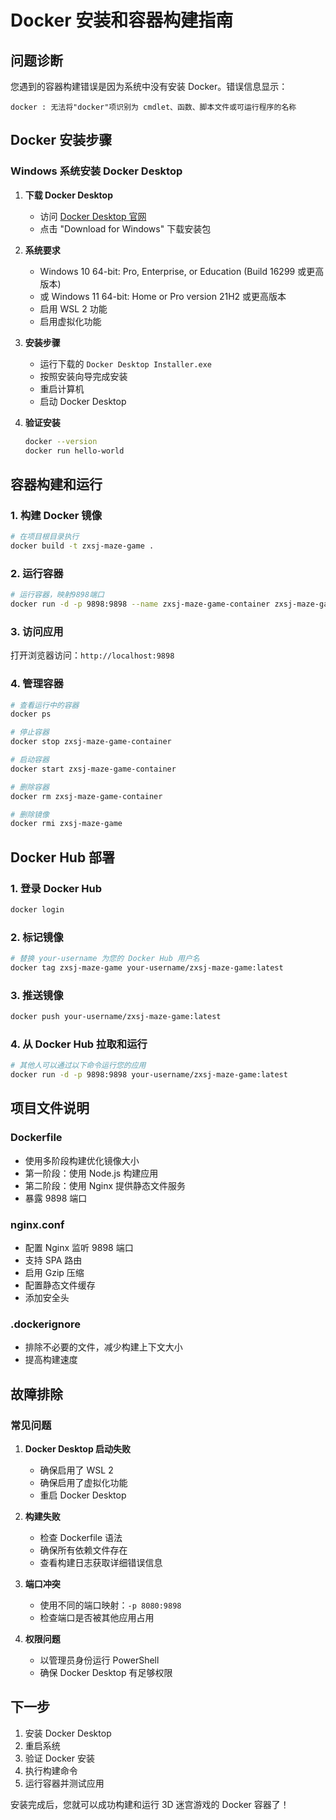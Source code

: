 # Docker 安装和容器构建指南

## 问题诊断

您遇到的容器构建错误是因为系统中没有安装 Docker。错误信息显示：
```
docker : 无法将"docker"项识别为 cmdlet、函数、脚本文件或可运行程序的名称
```

## Docker 安装步骤

### Windows 系统安装 Docker Desktop

1. **下载 Docker Desktop**
   - 访问 [Docker Desktop 官网](https://www.docker.com/products/docker-desktop/)
   - 点击 "Download for Windows" 下载安装包

2. **系统要求**
   - Windows 10 64-bit: Pro, Enterprise, or Education (Build 16299 或更高版本)
   - 或 Windows 11 64-bit: Home or Pro version 21H2 或更高版本
   - 启用 WSL 2 功能
   - 启用虚拟化功能

3. **安装步骤**
   - 运行下载的 `Docker Desktop Installer.exe`
   - 按照安装向导完成安装
   - 重启计算机
   - 启动 Docker Desktop

4. **验证安装**
   ```bash
   docker --version
   docker run hello-world
   ```

## 容器构建和运行

### 1. 构建 Docker 镜像
```bash
# 在项目根目录执行
docker build -t zxsj-maze-game .
```

### 2. 运行容器
```bash
# 运行容器，映射9898端口
docker run -d -p 9898:9898 --name zxsj-maze-game-container zxsj-maze-game
```

### 3. 访问应用
打开浏览器访问：`http://localhost:9898`

### 4. 管理容器
```bash
# 查看运行中的容器
docker ps

# 停止容器
docker stop zxsj-maze-game-container

# 启动容器
docker start zxsj-maze-game-container

# 删除容器
docker rm zxsj-maze-game-container

# 删除镜像
docker rmi zxsj-maze-game
```

## Docker Hub 部署

### 1. 登录 Docker Hub
```bash
docker login
```

### 2. 标记镜像
```bash
# 替换 your-username 为您的 Docker Hub 用户名
docker tag zxsj-maze-game your-username/zxsj-maze-game:latest
```

### 3. 推送镜像
```bash
docker push your-username/zxsj-maze-game:latest
```

### 4. 从 Docker Hub 拉取和运行
```bash
# 其他人可以通过以下命令运行您的应用
docker run -d -p 9898:9898 your-username/zxsj-maze-game:latest
```

## 项目文件说明

### Dockerfile
- 使用多阶段构建优化镜像大小
- 第一阶段：使用 Node.js 构建应用
- 第二阶段：使用 Nginx 提供静态文件服务
- 暴露 9898 端口

### nginx.conf
- 配置 Nginx 监听 9898 端口
- 支持 SPA 路由
- 启用 Gzip 压缩
- 配置静态文件缓存
- 添加安全头

### .dockerignore
- 排除不必要的文件，减少构建上下文大小
- 提高构建速度

## 故障排除

### 常见问题

1. **Docker Desktop 启动失败**
   - 确保启用了 WSL 2
   - 确保启用了虚拟化功能
   - 重启 Docker Desktop

2. **构建失败**
   - 检查 Dockerfile 语法
   - 确保所有依赖文件存在
   - 查看构建日志获取详细错误信息

3. **端口冲突**
   - 使用不同的端口映射：`-p 8080:9898`
   - 检查端口是否被其他应用占用

4. **权限问题**
   - 以管理员身份运行 PowerShell
   - 确保 Docker Desktop 有足够权限

## 下一步

1. 安装 Docker Desktop
2. 重启系统
3. 验证 Docker 安装
4. 执行构建命令
5. 运行容器并测试应用

安装完成后，您就可以成功构建和运行 3D 迷宫游戏的 Docker 容器了！